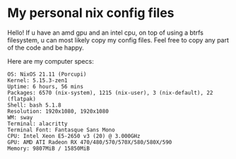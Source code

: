 # My personal nix config files

Hello! If u have an amd gpu and an intel cpu, on top of using a btrfs filesystem, u can most likely copy my config files. Feel free to copy any part of the code and be happy.

Here are my computer specs:

```
OS: NixOS 21.11 (Porcupi)
Kernel: 5.15.3-zen1
Uptime: 6 hours, 56 mins
Packages: 6570 (nix-system), 1215 (nix-user), 3 (nix-default), 22 (flatpak)
Shell: bash 5.1.8
Resolution: 1920x1080, 1920x1080
WM: sway
Terminal: alacritty
Terminal Font: Fantasque Sans Mono
CPU: Intel Xeon E5-2650 v3 (20) @ 3.000GHz
GPU: AMD ATI Radeon RX 470/480/570/570X/580/580X/590
Memory: 9807MiB / 15850MiB
```
